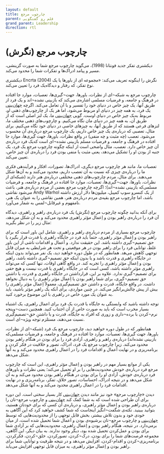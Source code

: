 ```yaml
---
layout: default
title: چارچوب مرجع
parent: قلم رو گفتگویی
grand_parent: Leadership
direction: rtl
---
```


# چارچوب مرجع (نگرش)
دیکشنری تفکر جدید فونتانا (1998)، می‌گوید چارچوب مرجع شما به صورت گزینشی، مسیر و پیامد ادراک‌ها و تفکرات شما را محدود می‌کند.

دیکشنری Encrta (2004) نگرش را اینگونه تعریف می‌کند: «مجموعه ای از باورها یا یک نوع تفکر، که رفتار و دیدگاه‌یک فرد را تعیین می‌کند.

چارچوب مرجع به شبکه¬ای از نظرات، باورها، جهت¬گیری‌ها، تعصبات، موارد جا افتاده در فرهنگ و جامعه، و فرضیات مسلمی ‌اشاره‌ی می‌کند که بازبینی نشده¬اند و یک فرد از طریق آنها، یک چیز خاص در دنیای خود را تفسیر و با آن تعامل می‌کند. اگرچه [جهان‌بینی](../world-view) یک فرد، به همه چیز در دنیای او مربوط می‌شود، اما هر یک از چارچوب‌های ذهنی او، مربوط به‌یک چیز خاص در دنیای اوست. گویی [جهان‌بینی](../world-view) ما، یک لنز اصلی است که از طریق آن، به همه چیز در دنیای مان نگاه می‌کنیم. و چارچوب‌های ذهنی مختلف ما، لنزهای فرعی هستند که از طریق آنها، به چیزهای خاصی در دنیای خود نگاه می‌کنیم. برای مثال، تعصبی که درباره‌ی یک چیز خاص داریم، یک چارچوب مرجع درباره‌ی آن محسوب می‌شود. تعصب (چه مثبت و چه منفی) در واقع نظرات، باورها، جهت گیری‌ها، موارد جا افتاده در فرهنگ و جامعه، و فرضیات مسلم بازبینی نشده¬ای است که‌یک فرد درباره‌ی آن چیز خاص دارد. تعصب، مثال واضحی است از اینکه چگونه چارچوب مرجع یک فرد، یک جنبه از بودن او را تشکیل می‌دهد، یعنی مثبت یا منفی بودن فرد را درباره‌ی آن چیز خاص، تعیین می‌کند.

تعصبات ما، مانند هر چارچوب مرجع دیگری، ادراک‌ها، تصورات، افکار و فرآیندهی فکری ما را درباره‌ی چیزی که نسبت به آن تعصب داریم، محدود می‌کنند و به آن‌ها شکل می‌دهند. برای مثال، مردم چارچوب‌های ذهنی مختلفی درباره‌ی هنر دارند (شبکه‌ای از نظرات، باورها، جهت¬گیری‌ها، تعصبات، موارد جا افتاده در فرهنگ و جامعه، و فرضیات مسلمی‌که بازبینی نشده¬اند)؛ اگرچه چارچوب مرجع بعضی از مردم درباره‌ی هنر، باعث می‌شود نقاشی Andy Warhol از یک کنسرو سوپ كمپبل، میلیون‌ها دلار ارزش داشته باشد، اما چارچوب مرجع بقیه‌ی مردم درباره‌ی هنر، همین نقاشی را به عنوان یک هنر، نامفهوم و غيرقابل¬لمس به شمار می‌آورد.

برای آنکه بدانید چگونه چارچوب مرجع (نگرش) یک فرد درباره‌ی راهبر و راهبری، دیدگاه آن فرد را درباره‌ی راهبر بودن و اِعمال مؤثر راهبری محدود می‌کند و به آن شکل می‌دهد، مثال زیر را در نظر بگیرید:

چارچوب مرجع بسیاری از مردم درباره‌ی راهبر و راهبری، شامل این باور است که برای راهبر بودن و اِعمال مؤثر راهبری، حتماً باید فرد در جایگاه راهبری یا قدرت قرار بگیرد یا حق تصمیم¬گیری داشته باشد. این حقیقت ندارد. و اَعمال و اقدامات ناشی از این باور غلط، توانایی فرد را برای راهبر بودن در هر موقعیتی و تحت هر شرایطی به میزان قابل توجهی کاهش می‌هد. همانطور که در طول دوره خواهید دید، یک نفر می‌تواند بدون اینکه در جایگاه راهبری و قدرت باشد و یا بدون اینکه حق تصمیم¬گیری داشته باشد، راهبر بودن و اِعمال مؤثر راهبری را تجربه کند. در واقع گاهی اوقات، تنها کسی که می‌تواند راهبری مؤثر داشته باشد، کسی است که در جایگاه راهبری یا قدرت نیست و هیچ حقی برای تصمیم¬گیری ندارد. علاوه بر این، قرارداشتن در جایگاه راهبری و قدرت، یا داشتن حق تصمیم¬گیری، برای شما راهبر بودن یا اِعمال مؤثر راهبری را به دنبال نخواهد داشت. در واقع جایگاه، قدرت و داشتن حق تصمیم‌گیری، معمولاً اِعمال مؤثر راهبری را بیش از پیش چالش‌برانگیز می‌کند. در چنین مواردی، برای آنکه‌ یک راهبر مؤثر باشید، باید به عنوان یک مورد خاص در راهبری با این موضوع برخورد کنید.

توجه داشته باشید که وابستگی به جایگاه‌ یا قدرت یک فرد برای اعمال راهبری، یک اشتباه بسیار مخرب است که باید به صورت خاص از آن اجتناب کنید. همچنین دست¬وپنجه نرم¬کردن با برده¬داری‌ و زوری که افراد به جایگاه، قدرت و یا داشتنِ حقِ¬تصمیم‌گیری نسبت می‌دهند، مستلزم توجه ویژه¬ای است.

همانطور که در طول دوره خواهید دید، چارچوب مرجع یک فرد (شبکه¬ای از نظرات، باورها، جهت گیری‌ها، تعصبات، موارد جا افتاده در فرهنگ و جامعه، و فرضیات مسلمی‌که بازبینی نشده‌اند) درباره‌ی راهبر و راهبری، آزادی فرد را برای بودن در هنگام راهبر بودن محدود می‌کند. زیرا چارچوب مرجع یک فرد، ادراک، تصور و خلاقیت در فکر کردن و برنامه‌ریزی و در نهایت اَعمال و اقدامات فرد را در اعمال راهبری محدود می‌کند و به آنها شکل می‌دهد.

یکی از موانع بسیار مهم در راهبر بودن و اِعمال مؤثر راهبری، این است که چارچوب مرجع فرد درباره‌ی خودش محدودیت‌هایی را بر او تحمیل می‌کند؛ یعنی نظرات و باورهای فرد درباره‌ی خودش، آزادی او را برای بودن در هنگام راهبر بودن محدود می‌کند و به آن شکل می‌دهد و در نتیجه ادراک، احساسات، تصور خلاق، تفکر، برنامه‌ریزی و در نهایت اقدامات فرد را در اعمال راهبری محدود می‌کند و به آنها شکل می‌دهد.

دیدن «چارچوب مرجع» خود نیز مانند دیدن [جهان‌بینی](../world-view) کار بسیار سختی است. این دوره برای آن طراحی شده است که به شما کمک کند [جهان‌بینی](../world-view) و چارچوب مرجع¬تان را درباره‌ی راهبر بودن و اِعمال مؤثر راهبری، و درباره‌ی آن کسی که برای خودتان هستید، بتوانید ببینید. نکته‌ی شگفت¬انگیز اینجاست که شما کشف خواهید کرد که این آگاهی به خودی خود و بدون تلاش بیشتر، بخش قابل توجهی را از محدودیت‌هایی که توسط [جهان‌بینی](../world-view) و چارچوب مرجع¬تان برشیوه‌ی بودن و اَعمال شما تحمیل شده است، از میان برمی‌دارد. در نتیجه، هنگام راهبر بودن و اِعمال راهبری، محدودیت‌هایی که بر آزادی شما برای بودن و عمل‌کردن تحمیل شده بود، دیگر وجود ندارند. به بیان دیگر، این آگاهی، مجموعه فرصت‌های شما را برای بودن، درک¬کردن، تصورکردن، خلق¬کردن، فکرکردن، برنامه‌ریزی¬کردن و اقدام-کردن، افزایش می‌دهد و در نتیجه ظرفیت و توانایی شما برای راهبر بودن و اِعمال مؤثر راهبری، به میزان قابل توجهی افزایش می‌یابد.
